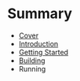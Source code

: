 # Summary

* [Cover](README.md)
* [Introduction](documentation/Introduction.md)
* [Getting Started](documentation/GettingStarted.md)
* [Building](documentation/Building.md)
* Running

